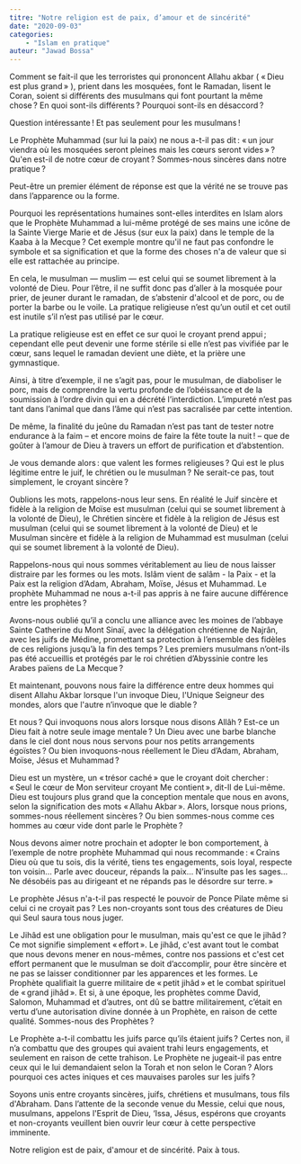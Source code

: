 ```yaml
---
titre: "Notre religion est de paix, d’amour et de sincérité"
date: "2020-09-03"
categories:
    - "Islam en pratique"
auteur: "Jawad Bossa"
---
```


Comment se fait-il que les terroristes qui prononcent Allahu akbar ( «&#8239;Dieu est plus grand&#8239;» ), prient dans les mosquées, font le Ramadan, lisent le Coran, soient si différents des musulmans qui font pourtant la même chose&#8239;? En quoi sont-ils différents&#8239;? Pourquoi sont-ils en désaccord&#8239;? 

Question intéressante&#8239;! Et pas seulement pour les musulmans&#8239;! 

Le Prophète Muhammad (sur lui la paix) ne nous a-t-il pas dit&#8239;: «&#8239;un jour viendra où les mosquées seront pleines mais les cœurs seront vides&#8239;»&#8239;? Qu'en est-il de notre cœur de croyant&#8239;? Sommes-nous sincères dans notre pratique&#8239;? 

Peut-être un premier élément de réponse est que la vérité ne se trouve pas dans l’apparence ou la forme.

Pourquoi les représentations humaines sont-elles interdites en Islam alors que le Prophète Muhammad a lui-même protégé de ses mains une icône de la Sainte Vierge Marie et de Jésus (sur eux la paix) dans le temple de la Kaaba à la Mecque&#8239;? Cet exemple montre qu'il ne faut pas confondre le symbole et sa signification et que la forme des choses n'a de valeur que si elle est rattachée au principe.

En cela, le musulman — muslim — est celui qui se soumet librement à la volonté de Dieu. Pour l’être, il ne suffit donc pas d’aller à la mosquée pour prier, de jeuner durant le ramadan, de s’abstenir d'alcool et de porc, ou de porter la barbe ou le voile. La pratique religieuse n’est qu’un outil et cet outil est inutile s’il n’est pas utilisé par le cœur.

La pratique religieuse est en effet ce sur quoi le croyant prend appui&#8239;; cependant elle peut devenir une forme stérile si elle n’est pas vivifiée par le cœur, sans lequel le ramadan devient une diète, et la prière une gymnastique.

Ainsi, à titre d’exemple, il ne s’agit pas, pour le musulman, de diaboliser le porc, mais de comprendre la vertu profonde de l’obéissance et de la soumission à l’ordre divin qui en a décrété l’interdiction. L’impureté n’est pas tant dans l’animal que dans l’âme qui n’est pas sacralisée par cette intention.

De même, la finalité du jeûne du Ramadan n’est pas tant de tester notre endurance à la faim – et encore moins de faire la fête toute la nuit&#8239;! – que de goûter à l’amour de Dieu à travers un effort de purification et d’abstention.

Je vous demande alors&#8239;: que valent les formes religieuses&#8239;? Qui est le plus légitime entre le juif, le chrétien ou le musulman&#8239;? Ne serait-ce pas, tout simplement, le croyant sincère&#8239;? 

Oublions les mots, rappelons-nous leur sens. En réalité le Juif sincère et fidèle à la religion de Moïse est musulman (celui qui se soumet librement à la volonté de Dieu), le Chrétien sincère et fidèle à la religion de Jésus est musulman (celui qui se soumet librement à la volonté de Dieu) et le Musulman sincère et fidèle à la religion de Muhammad est musulman (celui qui se soumet librement à la volonté de Dieu).

Rappelons-nous qui nous sommes véritablement au lieu de nous laisser distraire par les formes ou les mots. Islâm vient de salâm - la Paix - et la Paix est la religion d’Adam, Abraham, Moïse, Jésus et Muhammad. Le prophète Muhammad ne nous a-t-il pas appris à ne faire aucune différence entre les prophètes&#8239;? 

Avons-nous oublié qu’il a conclu une alliance avec les moines de l’abbaye Sainte Catherine du Mont Sinaï, avec la délégation chrétienne de Najrân, avec les juifs de Médine, promettant sa protection à l’ensemble des fidèles de ces religions jusqu’à la fin des temps&#8239;? Les premiers musulmans n’ont-ils pas été accueillis et protégés par le roi chrétien d’Abyssinie contre les Arabes païens de La Mecque&#8239;? 

Et maintenant, pouvons nous faire la différence entre deux hommes qui disent Allahu Akbar lorsque l'un invoque Dieu, l'Unique Seigneur des mondes, alors que l'autre n’invoque que le diable&#8239;? 

Et nous&#8239;? Qui invoquons nous alors lorsque nous disons Allâh&#8239;? Est-ce un Dieu fait à notre seule image mentale&#8239;? Un Dieu avec une barbe blanche dans le ciel dont nous nous servons pour nos petits arrangements égoïstes&#8239;? Ou bien invoquons-nous réellement le Dieu d’Adam, Abraham, Moïse, Jésus et Muhammad&#8239;? 

Dieu est un mystère, un «&#8239;trésor caché&#8239;» que le croyant doit chercher&#8239;: «&#8239;Seul le cœur de Mon serviteur croyant Me contient&#8239;», dit-Il de Lui-même. Dieu est toujours plus grand que la conception mentale que nous en avons, selon la signification des mots «&#8239;Allahu Akbar&#8239;». Alors, lorsque nous prions, sommes-nous réellement sincères&#8239;? Ou bien sommes-nous comme ces hommes au cœur vide dont parle le Prophète&#8239;? 

Nous devons aimer notre prochain et adopter le bon comportement, à l’exemple de notre prophète Muhammad qui nous recommande&#8239;: «&#8239;Crains Dieu où que tu sois, dis la vérité, tiens tes engagements, sois loyal, respecte ton voisin… Parle avec douceur, répands la paix… N’insulte pas les sages… Ne désobéis pas au dirigeant et ne répands pas le désordre sur terre.&#8239;» 

Le prophète Jésus n'a-t-il pas respecté le pouvoir de Ponce Pilate même si celui ci ne croyait pas&#8239;? Les non-croyants sont tous des créatures de Dieu qui Seul saura tous nous juger.

Le Jihâd est une obligation pour le musulman, mais qu'est ce que le jihâd&#8239;? Ce mot signifie simplement «&#8239;effort&#8239;». Le jihâd, c'est avant tout le combat que nous devons mener en nous-mêmes, contre nos passions et c'est cet effort permanent que le musulman se doit d’accomplir, pour être sincère et ne pas se laisser conditionner par les apparences et les formes. Le Prophète qualifiait la guerre militaire de «&#8239;petit jihâd&#8239;» et le combat spirituel de «&#8239;grand jihâd&#8239;». Et si, à une époque, les prophètes comme David, Salomon, Muhammad et d’autres, ont dû se battre militairement, c’était en vertu d’une autorisation divine donnée à un Prophète, en raison de cette qualité. Sommes-nous des Prophètes&#8239;? 

Le Prophète a-t-il combattu les juifs parce qu’ils étaient juifs&#8239;? Certes non, il n’a combattu que des groupes qui avaient trahi leurs engagements, et seulement en raison de cette trahison. Le Prophète ne jugeait-il pas entre ceux qui le lui demandaient selon la Torah et non selon le Coran&#8239;? Alors pourquoi ces actes iniques et ces mauvaises paroles sur les juifs&#8239;? 

Soyons unis entre croyants sincères, juifs, chrétiens et musulmans, tous fils d'Abraham. Dans l’attente de la seconde venue du Messie, celui que nous, musulmans, appelons l'Esprit de Dieu, ‘Issa, Jésus, espérons que croyants et non-croyants veuillent bien ouvrir leur cœur à cette perspective imminente.

Notre religion est de paix, d'amour et de sincérité.
Paix à tous.